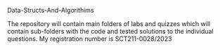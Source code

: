  Data-Structs-And-Algorithims

 The repository will contain main folders of labs and quizzes which will contain sub-folders with the code and tested solutions to the individual questions.
 My registration number is SCT211-0028/2023
